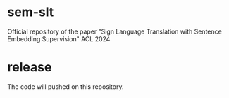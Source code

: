 # sem-slt
Official repository of the paper "Sign Language Translation with Sentence Embedding Supervision" ACL 2024

# release
The code will pushed on this repository.
